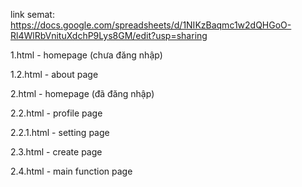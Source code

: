 link semat: https://docs.google.com/spreadsheets/d/1NIKzBaqmc1w2dQHGoO-Rl4WlRbVnituXdchP9Lys8GM/edit?usp=sharing

1.html - homepage (chưa đăng nhập)

1.2.html - about page

2.html - homepage (đã đăng nhập)

2.2.html - profile page

2.2.1.html - setting page

2.3.html - create page

2.4.html - main function page

